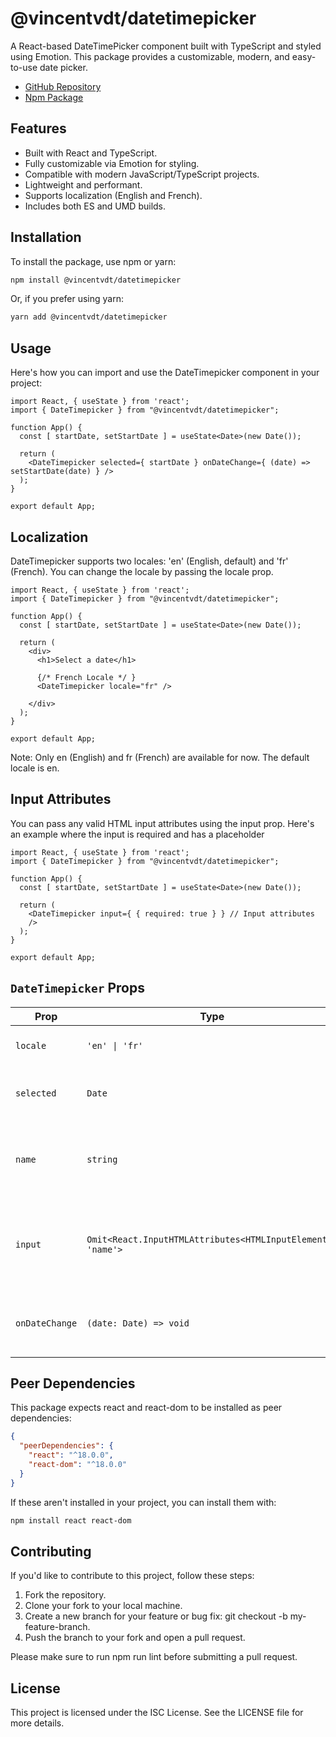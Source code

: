 # @vincentvdt/datetimepicker

A React-based DateTimePicker component built with TypeScript and styled using Emotion. This package provides a
customizable, modern, and easy-to-use date picker.

- [GitHub Repository](https://github.com/Vincentvdt/datetimepicker)
- [Npm Package](https://www.npmjs.com/package/@vincentvdt/datetimepicker)

## Features

- Built with React and TypeScript.
- Fully customizable via Emotion for styling.
- Compatible with modern JavaScript/TypeScript projects.
- Lightweight and performant.
- Supports localization (English and French).
- Includes both ES and UMD builds.

## Installation

To install the package, use npm or yarn:

```bash
npm install @vincentvdt/datetimepicker
```

Or, if you prefer using yarn:

```bash
yarn add @vincentvdt/datetimepicker
```

## Usage

Here's how you can import and use the DateTimepicker component in your project:

```tsx
import React, { useState } from 'react';
import { DateTimepicker } from "@vincentvdt/datetimepicker";

function App() {
  const [ startDate, setStartDate ] = useState<Date>(new Date());

  return (
    <DateTimepicker selected={ startDate } onDateChange={ (date) => setStartDate(date) } />
  );
}

export default App;
```

## Localization

DateTimepicker supports two locales: 'en' (English, default) and 'fr' (French). You can change the locale by passing the
locale prop.

```tsx
import React, { useState } from 'react';
import { DateTimepicker } from "@vincentvdt/datetimepicker";

function App() {
  const [ startDate, setStartDate ] = useState<Date>(new Date());

  return (
    <div>
      <h1>Select a date</h1>

      {/* French Locale */ }
      <DateTimepicker locale="fr" />

    </div>
  );
}

export default App;

```

Note: Only en (English) and fr (French) are available for now. The default locale is en.

## Input Attributes

You can pass any valid HTML input attributes using the input prop. Here's an example where the input is required and has
a placeholder

```tsx
import React, { useState } from 'react';
import { DateTimepicker } from "@vincentvdt/datetimepicker";

function App() {
  const [ startDate, setStartDate ] = useState<Date>(new Date());

  return (
    <DateTimepicker input={ { required: true } } // Input attributes
    />
  );
}

export default App;
```

## `DateTimepicker` Props

| Prop           | Type                                                        | Default      | Description                                                                |
|----------------|-------------------------------------------------------------|--------------|----------------------------------------------------------------------------|
| `locale`       | `'en' \| 'fr'`                                              | `'en'`       | Locale for date formatting.                                                |
| `selected`     | `Date`                                                      | `new Date()` | The currently selected date.                                               |
| `name`         | `string`                                                    | `''`         | Name attribute for the input element (useful in forms).                    |
| `input`        | `Omit<React.InputHTMLAttributes<HTMLInputElement>, 'name'>` | N/A          | Additional input attributes (e.g., `placeholder`, `required`, `disabled`). |
| `onDateChange` | `(date: Date) => void`                                      | N/A          | Callback fired when the selected date changes.                             |

## Peer Dependencies

This package expects react and react-dom to be installed as peer dependencies:

```json
{
  "peerDependencies": {
    "react": "^18.0.0",
    "react-dom": "^18.0.0"
  }
}
```

If these aren't installed in your project, you can install them with:

```bash
npm install react react-dom
```

## Contributing

If you'd like to contribute to this project, follow these steps:

1. Fork the repository.
2. Clone your fork to your local machine.
3. Create a new branch for your feature or bug fix: git checkout -b my-feature-branch.
4. Push the branch to your fork and open a pull request.

Please make sure to run npm run lint before submitting a pull request.

## License

This project is licensed under the ISC License. See the LICENSE file for more details.